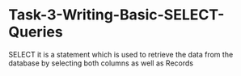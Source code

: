 # Task-3-Writing-Basic-SELECT-Queries
SELECT it is a statement which is used to retrieve the data from the database by selecting both columns as well as Records 
